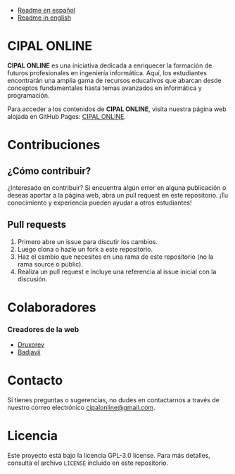 - [Readme en español](README.es.md)
- [Readme in english](README.md)

# CIPAL ONLINE

**CIPAL ONLINE** es una iniciativa dedicada a enriquecer la formación de futuros profesionales en ingeniería informática. Aquí, los estudiantes encontrarán una amplia gama de recursos educativos que abarcan desde conceptos fundamentales hasta temas avanzados en informática y programación.

Para acceder a los contenidos de **CIPAL ONLINE**, visita nuestra página web alojada en GitHub Pages: [CIPAL ONLINE](https://cipalonline.github.io/).

# Contribuciones

## ¿Cómo contribuir?
¿Interesado en contribuir? Si encuentra algún error en alguna publicación o deseas aportar a la página web, abra un pull request en este repositorio. ¡Tu conocimiento y experiencia pueden ayudar a otros estudiantes!

## Pull requests
1. Primero abre un issue para discutir los cambios.
2. Luego clona o hazle un fork a este repositorio.
3. Haz el cambio que necesites en una rama de este repositorio (no la rama source o public).
4. Realiza un pull request e incluye una referencia al issue inicial con la discusión.

# Colaboradores

### Creadores de la web
- [Druxorey](https://github.com/druxorey/)
- [Badjavii](https://github.com/Badjavii)

# Contacto

Si tienes preguntas o sugerencias, no dudes en contactarnos a través de nuestro correo electrónico [cipalonline@gmail.com](mailto:cipalonline@gmail.com).

# Licencia

Este proyecto está bajo la licencia GPL-3.0 license. Para más detalles, consulta el archivo `LICENSE` incluido en este repositorio.